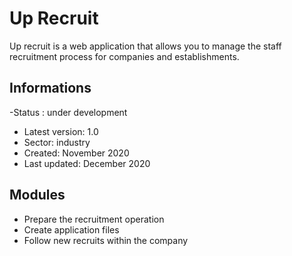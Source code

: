 # Up Recruit

Up recruit is a web application that allows you to manage the staff recruitment process for companies and establishments.

## Informations
-Status : under development
- Latest version: 1.0
- Sector: industry
- Created: November 2020
- Last updated: December 2020


## Modules
- Prepare the recruitment operation
- Create application files
- Follow new recruits within the company
